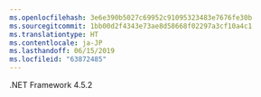 ```yaml
---
ms.openlocfilehash: 3e6e390b5027c69952c91095323483e7676fe30b
ms.sourcegitcommit: 1bb00d2f4343e73ae8d58668f02297a3cf10a4c1
ms.translationtype: HT
ms.contentlocale: ja-JP
ms.lasthandoff: 06/15/2019
ms.locfileid: "63872485"
---
```

.NET Framework 4.5.2